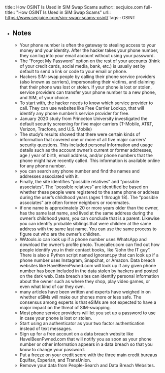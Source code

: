 title:: How OSINT Is Used in SIM Swap Scams
author:: secjuice.com
full-title:: "How OSINT Is Used in SIM Swap Scams"
url:: https://www.secjuice.com/sim-swap-scams-osint/
tags:: OSINT

- ## Notes
	- Your phone number is often the gateway to stealing access to your money and your identity. After the hacker takes your phone number, they can log into your email account without using your password.
	- The “Forgot My Password” option on the rest of your accounts (think of your credit cards, social media, bank, etc.) is usually set by default to send a link or code to your email or phone.
	- Hackers SIM-swap people by calling their phone service providers (also known as carriers), impersonating their victims, and claiming that their phone was lost or stolen. If your phone is lost or stolen, service providers can transfer your phone number to a new phone, and SIM, of your choice.
	- To start with, the hacker needs to know which service provider to call. They can use websites like Free Carrier Lookup, that will identify any phone number’s service provider for free.
	- January 2020 study from Princeton University investigated the default security screening for five major carriers (T-Mobile, AT&T, Verizon, Tracfone, and U.S. Mobile)
	- The study’s results showed that there were certain kinds of information that covered one or more of all five major carriers’ security questions. This included personal information and usage details such as the account owner’s current or former addresses, age / year of birth, email address, and/or phone numbers that the phone might have recently called. This information is available online for any phone number.
	- you can search any phone number and find the names and addresses associated with it.
	- Finally, the site identifies “possible relatives” and “possible associates”. The “possible relatives” are identified be based on whether these people were registered to the same phone or address during the user’s childhood years (ages 1 through 18). The “possible associates” are often former neighbors or roommates.
	- if one name is approximately 20 or more years older than the owner, has the same last name, and lived at the same address during the owner’s childhood years, you can conclude that is a parent. Likewise you can identify probable siblings that were children at the same address with the same last name. You can use the same process to figure out who are the owner’s children.
	- WAtools.io can look up if a phone number uses WhatsApp and download the owner’s profile photo. Truecaller.com can find out how people identify you in their contact books, like “John the IT guy”. There is also a Python script named Ignorant.py that can look up if a phone number uses Instagram, Snapchat, or Amazon. Data breach websites like HaveIBeenPwned.com will look up if any given phone number has been included in the data stolen by hackers and posted on the dark web. Data breach sites can identify personal information about the owner such as where they shop, play video games, or even what kind of car they own.
	- many articles have been written and experts have weighed in on whether eSIMs will make our phones more or less safe. The consensus among experts is that eSIMs are not expected to have a major impact on the threat of SIM-swapping.
	- Most phone service providers will let you set up a password to use in case your phone is lost or stolen.
	- Start using an authenticator as your two factor authentication instead of text messages.
	- Sign up for a free account on a data breach website like HaveIBeenPwned.com that will notify you as soon as your phone number or other information appears in a data breach so that you know to change your password.
	- Put a freeze on your credit score with the three main credit bureaus Equifax, Experian, and TransUnion.
	- Remove your data from People-Search and Data Breach Websites.